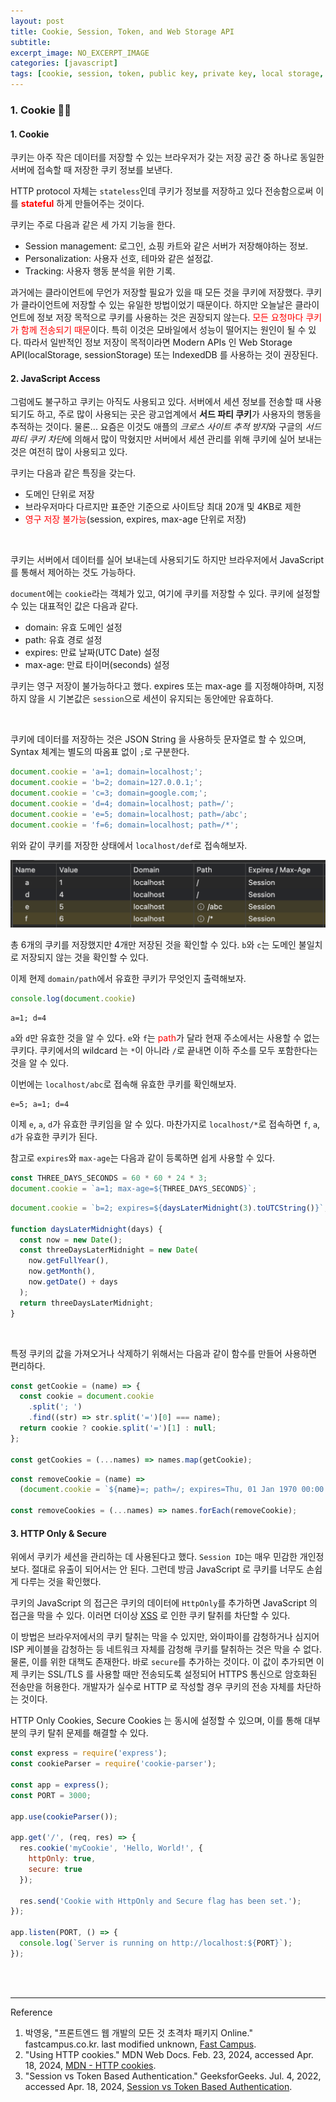 ```yaml
---
layout: post
title: Cookie, Session, Token, and Web Storage API
subtitle: 
excerpt_image: NO_EXCERPT_IMAGE
categories: [javascript]
tags: [cookie, session, token, public key, private key, local storage, session storage]
---
```


### 1. Cookie 👩‍💻

#### 1. Cookie

쿠키는 아주 작은 데이터를 저장할 수 있는 브라우저가 갖는 저장 공간 중 하나로 동일한 서버에 접속할 때 저장한 쿠키 정보를 보낸다. 

HTTP protocol 자체는 `stateless`인데 쿠키가 정보를 저장하고 있다 전송함으로써 이를 
<span style="color: red;">**stateful**</span> 하게 만들어주는 것이다.

쿠키는 주로 다음과 같은 세 가지 기능을 한다.

- Session management: 로그인, 쇼핑 카트와 같은 서버가 저장해야하는 정보.
- Personalization: 사용자 선호, 테마와 같은 설정값.
- Tracking: 사용자 행동 분석을 위한 기록.

과거에는 클라이언트에 무언가 저장할 필요가 있을 때 모든 것을 쿠키에 저장했다. 쿠키가 클라이언트에 저장할 수 있는 유일한 방법이었기 때문이다. 
하지만 오늘날은 클라이언트에 정보 저장 목적으로 쿠키를 사용하는 것은 권장되지 않는다. 
<span style="color: red;">모든 요청마다 쿠키가 함께 전송되기 때문</span>이다. 특히 이것은 모바일에서 성능이 떨어지는 원인이 될 
수 있다. 따라서 일반적인 정보 저장이 목적이라면 Modern APIs 인 Web Storage API(localStorage, sessionStorage) 또는 
IndexedDB 를 사용하는 것이 권장된다.

#### 2. JavaScript Access

그럼에도 불구하고 쿠키는 아직도 사용되고 있다. 서버에서 세션 정보를 전송할 때 사용되기도 하고, 주로 많이 사용되는 곳은 광고업계에서 
**서드 파티 쿠키**가 사용자의 행동을 추적하는 것이다. 물론... 요즘은 이것도 애플의 *크로스 사이트 추적 방지*와 구글의 
*서드 파티 쿠키 차단*에 의해서 많이 막혔지만 서버에서 세션 관리를 위해 쿠키에 실어 보내는 것은 여전히 많이 사용되고 있다.

쿠키는 다음과 같은 특징을 갖는다.

- 도메인 단위로 저장
- 브라우저마다 다르지만 표준안 기준으로 사이트당 최대 20개 및 4KB로 제한
- <span style="color: red;">영구 저장 불가능</span>(session, expires, max-age 단위로 저장)

<br>

쿠키는 서버에서 데이터를 실어 보내는데 사용되기도 하지만 브라우저에서 JavaScript 를 통해서 제어하는 것도 가능하다.

`document`에는 `cookie`라는 객체가 있고, 여기에 쿠키를 저장할 수 있다. 쿠키에 설정할 수 있는 대표적인 값은 다음과 같다.

- domain: 유효 도메인 설정
- path: 유효 경로 설정
- expires: 만료 날짜(UTC Date) 설정
- max-age: 만료 타이머(seconds) 설정

쿠키는 영구 저장이 불가능하다고 했다. expires 또는 max-age 를 지정해야하며, 지정하지 않을 시 기본값은 `session`으로 세션이 
유지되는 동안에만 유효하다.

<br>

쿠키에 데이터를 저장하는 것은 JSON String 을 사용하듯 문자열로 할 수 있으며, Syntax 체계는 별도의 따옴표 없이 `;`로 구분한다.

```javascript
document.cookie = 'a=1; domain=localhost;';
document.cookie = 'b=2; domain=127.0.0.1;';
document.cookie = 'c=3; domain=google.com;';
document.cookie = 'd=4; domain=localhost; path=/';
document.cookie = 'e=5; domain=localhost; path=/abc';
document.cookie = 'f=6; domain=localhost; path=/*';
```

위와 같이 쿠키를 저장한 상태에서 `localhost/def`로 접속해보자.

![Cookie](/assets/images/posts/2024-04-18-cookie-session-token-storage/cookie.png)

총 6개의 쿠키를 저장했지만 4개만 저장된 것을 확인할 수 있다. `b`와 `c`는 도메인 불일치로 저장되지 않는 것을 확인할 수 있다.

이제 현제 `domain/path`에서 유효한 쿠키가 무엇인지 출력해보자.

```javascript
console.log(document.cookie)
```

```console
a=1; d=4
```

`a`와 `d`만 유효한 것을 알 수 있다. `e`와 `f`는 <span style="color: red;">path</span>가 달라 현재 주소에서는 
사용할 수 없는 쿠키다. 쿠키에서의 wildcard 는 `*`이 아니라 `/`로 끝내면 이하 주소를 모두 포함한다는 것을 알 수 있다.

이번에는 `localhost/abc`로 접속해 유효한 쿠키를 확인해보자.

```console
e=5; a=1; d=4
```

이제 `e`, `a`, `d`가 유효한 쿠키임을 알 수 있다. 마찬가지로 `localhost/*`로 접속하면 `f`, `a`, `d`가 유효한 
쿠키가 된다.

참고로 `expires`와 `max-age`는 다음과 같이 등록하면 쉽게 사용할 수 있다.

```javascript
const THREE_DAYS_SECONDS = 60 * 60 * 24 * 3;
document.cookie = `a=1; max-age=${THREE_DAYS_SECONDS}`;
```

```javascript
document.cookie = `b=2; expires=${daysLaterMidnight(3).toUTCString()}`;

function daysLaterMidnight(days) {
  const now = new Date();
  const threeDaysLaterMidnight = new Date(
    now.getFullYear(),
    now.getMonth(),
    now.getDate() + days
  );
  return threeDaysLaterMidnight;
}
```

<br>

특정 쿠키의 값을 가져오거나 삭제하기 위해서는 다음과 같이 함수를 만들어 사용하면 편리하다.

```javascript
const getCookie = (name) => {
  const cookie = document.cookie
    .split('; ')
    .find((str) => str.split('=')[0] === name);
  return cookie ? cookie.split('=')[1] : null;
};

const getCookies = (...names) => names.map(getCookie);
```

```javascript
const removeCookie = (name) =>
  (document.cookie = `${name}=; path=/; expires=Thu, 01 Jan 1970 00:00:00 UTC`);

const removeCookies = (...names) => names.forEach(removeCookie);
```

#### 3. HTTP Only & Secure

위에서 쿠키가 세션을 관리하는 데 사용된다고 했다. `Session ID`는 매우 민감한 개인정보다. 절대로 유출이 되어서는 안 된다. 
그런데 방금 JavaScript 로 쿠키를 너무도 손쉽게 다루는 것을 확인했다.

쿠키의 JavaScript 의 접근은 쿠키의 데이터에 `HttpOnly`를 추가하면 JavaScript 의 접근을 막을 수 있다. 이러면 더이상
[XSS] 로 인한 쿠키 탈취를 차단할 수 있다.

이 방법은 브라우저에서의 쿠키 탈취는 막을 수 있지만, 와이파이를 감청하거나 심지어 ISP 케이블을 감청하는 등 네트워크 자체를 
감청해 쿠키를 탈취하는 것은 막을 수 없다. 물론, 이를 위한 대책도 존재한다. 바로 `secure`를 추가하는 것이다. 이 값이 추가되면 
이제 쿠키는 SSL/TLS 를 사용할 때만 전송되도록 설정되어 HTTPS 통신으로 암호화된 전송만을 허용한다. 개발자가 실수로 
HTTP 로 작성할 경우 쿠키의 전송 자체를 차단하는 것이다.

HTTP Only Cookies, Secure Cookies 는 동시에 설정할 수 있으며, 이를 통해 대부분의 쿠키 탈취 문제를 해결할 수 있다.

```javascript
const express = require('express');
const cookieParser = require('cookie-parser');

const app = express();
const PORT = 3000;

app.use(cookieParser());

app.get('/', (req, res) => {
  res.cookie('myCookie', 'Hello, World!', {
    httpOnly: true,
    secure: true
  });

  res.send('Cookie with HttpOnly and Secure flag has been set.');
});

app.listen(PORT, () => {
  console.log(`Server is running on http://localhost:${PORT}`);
});
```


<br><br>

---
Reference

1. 박영웅, "프론트엔드 웹 개발의 모든 것 초격차 패키지 Online." fastcampus.co.kr. last modified unknown, [Fast Campus](https://fastcampus.co.kr/).
2. "Using HTTP cookies." MDN Web Docs. Feb. 23, 2024, accessed Apr. 18, 2024, [MDN - HTTP cookies].
3. "Session vs Token Based Authentication." GeeksforGeeks. Jul. 4, 2022, accessed Apr. 18, 2024, [Session vs Token Based Authentication].


[MDN - HTTP cookies]:https://developer.mozilla.org/en-US/docs/Web/HTTP/Cookies
[Session vs Token Based Authentication]:https://www.geeksforgeeks.org/session-vs-token-based-authentication/
[XSS]:/security/2023/01/20/xss-cors-sql-injection.html#h-5-xsscross-site-scripting-
[CSRF]:/security/2023/01/20/xss-cors-sql-injection.html#h-3-csrfxsrf-cross-site-request-forgery-
